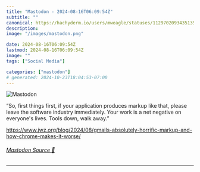 ```yaml
---
title: "Mastodon - 2024-08-16T06:09:54Z"
subtitle: ""
canonical: https://hachyderm.io/users/mweagle/statuses/112970209343513577
description:
image: "/images/mastodon.png"

date: 2024-08-16T06:09:54Z
lastmod: 2024-08-16T06:09:54Z
image: ""
tags: ["Social Media"]

categories: ["mastodon"]
# generated: 2024-10-23T18:04:53-07:00
---
```

![Mastodon](/images/mastodon.png)

<p>“So, first things first, if your application produces markup like that, please leave the software industry immediately. Your work is a net negative on everyone&#39;s lives. Tools down, walk away.”</p><p><a href="https://www.jwz.org/blog/2024/08/gmails-absolutely-horrific-markup-and-how-chrome-makes-it-worse/" target="_blank" rel="nofollow noopener noreferrer" translate="no"><span class="invisible">https://www.</span><span class="ellipsis">jwz.org/blog/2024/08/gmails-ab</span><span class="invisible">solutely-horrific-markup-and-how-chrome-makes-it-worse/</span></a></p>


###### [Mastodon Source 🐘](https://hachyderm.io/@mweagle/112970209343513577)

___

